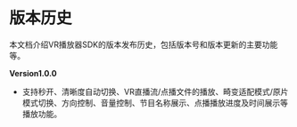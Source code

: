 # 版本历史

本文档介绍VR播放器SDK的版本发布历史，包括版本号和版本更新的主要功能等。

**Version1.0.0**
* 支持秒开、清晰度自动切换、VR直播流/点播文件的播放、畸变适配模式/原片模式切换、方向控制、音量控制、节目名称展示、点播播放进度及时间展示等播放功能。

